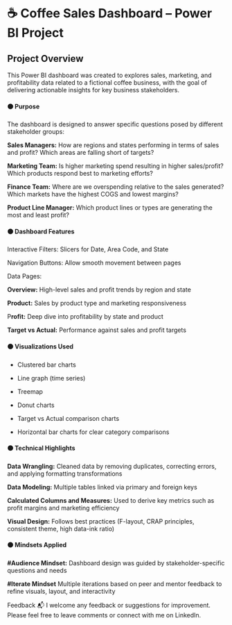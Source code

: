 # ☕ Coffee Sales Dashboard – Power BI Project

## Project Overview
This Power BI dashboard was created to explores sales, marketing, and profitability data related to a fictional coffee business, with the goal of delivering actionable insights for key business stakeholders.

#### 🟤 Purpose
The dashboard is designed to answer specific questions posed by different stakeholder groups:

  **Sales Managers:** How are regions and states performing in terms of sales and profit? Which areas are falling short of targets?

  **Marketing Team:** Is higher marketing spend resulting in higher sales/profit? Which products respond best to marketing efforts?

  **Finance Team:** Where are we overspending relative to the sales generated? Which markets have the highest COGS and lowest margins?

  **Product Line Manager:** Which product lines or types are generating the most and least profit?

#### 🟤 Dashboard Features
Interactive Filters: Slicers for Date, Area Code, and State

Navigation Buttons: Allow smooth movement between pages

Data Pages:

  **Overview:** High-level sales and profit trends by region and state

  **Product:** Sales by product type and marketing responsiveness

  P**rofit:** Deep dive into profitability by state and product

  **Target vs Actual:** Performance against sales and profit targets

#### 🟤 Visualizations Used
  - Clustered bar charts

  - Line graph (time series)

  - Treemap

  - Donut charts

  - Target vs Actual comparison charts

  - Horizontal bar charts for clear category comparisons

#### 🟤 Technical Highlights
**Data Wrangling:** Cleaned data by removing duplicates, correcting errors, and applying formatting transformations

**Data Modeling:** Multiple tables linked via primary and foreign keys

**Calculated Columns and Measures:** Used to derive key metrics such as profit margins and marketing efficiency

**Visual Design:** Follows best practices (F-layout, CRAP principles, consistent theme, high data-ink ratio)

#### 🟤 Mindsets Applied
**#Audience Mindset:** Dashboard design was guided by stakeholder-specific questions and needs

**#Iterate Mindset** Multiple iterations based on peer and mentor feedback to refine visuals, layout, and interactivity

Feedback 📬 
I welcome any feedback or suggestions for improvement. Please feel free to leave comments or connect with me on LinkedIn.
